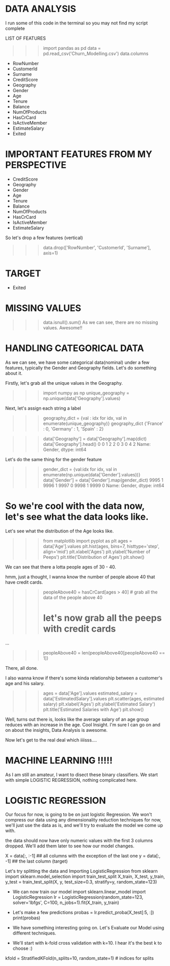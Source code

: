 # DATA ANALYSIS
I run some of this code in the terminal so you may not find my script complete


LIST OF FEATURES
>>> import pandas as pd
>>> data = pd.read_csv('Churn_Modelling.csv')
>>> data.columns

- RowNumber 
- CustomerId
- Surname
- CreditScore
- Geography
- Gender
- Age
- Tenure
- Balance
- NumOfProducts
- HasCrCard
- IsActiveMember
- EstimateSalary
- Exited


# IMPORTANT FEATURES FROM MY PERSPECTIVE
- CreditScore
- Geography
- Gender
- Age
- Tenure
- Balance
- NumOfProducts
- HasCrCard
- IsActiveMember
- EstimateSalary

So let's drop a few features (vertical)
>>> data.drop(['RowNumber', 'CustomerId', 'Surname'], axis=1)

# TARGET
- Exited


# MISSING VALUES
>>> data.isnull().sum()
As we can see, there are no missing values. Awesome!!


# HANDLING CATEGORICAL DATA
As we can see, we have some categorical data(nominal) under a few features, typically the Gender and Geography fields. Let's do something about it.

Firstly, let's grab all the unique values in the Geography.
>>> import numpy as np
>>> unique_geography = np.unique(data['Geography'].values)

Next, let's assign each string a label

>>> geography_dict = {val : idx for idx, val in enumerate(unique_geography)}
>>> geography_dict
{'France' : 0, 'Germany' : 1, 'Spain' : 2}

>>> data['Geography'] = data['Geography'].map(dict)
>>> data['Geography'].head()
0 0 
1 2
2 0
3 0
4 2
Name: Gender, dtype: int64

Let's do the same thing for the gender feature 

>>> gender_dict = {val:idx for idx, val in enumerate(np.unique(data['Gender'].values))}
>>> data['Gender'] = data['Gender'].map(gender_dict)
9995 1
9996 1
9997 0
9998 1
9999 0
Name: Gender, dtype: int64

# So we're cool with the data now, let's see what the data looks like.
Let's see what the distribution of the Age looks like.
>>> from matplotlib import pyplot as plt
>>> ages = data['Age'].values
>>> plt.hist(ages, bins=7, histtype='step', align='mid')
>>> plt.xlabel('Ages')
>>> plt.ylabel('Number of Peeps')
>>> plt.title('Distribution of Ages')
>>> plt.show()


We can see that there a lotta people ages of 30 - 40.

hmm, just a thought, I wanna know the number of people above 40 that have credit cards.
>>> peopleAbove40 = hasCrCard[ages > 40] # grab all the data of the people above 40
>>> # let's now grab all the peeps with credit cards
...
>>> peopleAbove40 = len(peopleAbove40[peopleAbove40 == 1])

There, all done.

I also wanna know if there's some kinda relationship between a customer's age and his salary.
>>> ages = data['Age'].values
>>> estimated_salary = data['EstimatedSalary'].values
>>> plt.scatter(ages, estimated salary)
>>> plt.xlabel('Ages')
>>> plt.ylabel('Estimated Salary')
>>> plt.title('Estimated Salaries with Age')
>>> plt.show()

Well, turns out there is, looks like the average salary of an age group reduces with an increase in the age. Cool Insight. I'm sure I can go on and on about the insights, Data Analysis is awesome.


Now let's get to the real deal which iiiisss....
# MACHINE LEARNING !!!!!

As I am still an amateur, I want to disect these binary classifiers. We start with simple LOGISTIC REGRESSION, nothing complicated here.

# LOGISTIC REGRESSION

Our focus for now, is going to be on just logistic Regression. We won't compress our data using any dimensionality reduction techniques for now, we'll just use the data as is, and we'll try to evaluate the model we come up with.

the data should now have only numeric values with the first 3 columns dropped. We'll add them later to see how our model changes.

X = data[:, :-1] ## all columns with the exception of the last one
y = data[:, -1] ## the last column (target)

Let's try splitting the data and Importing LogisticRegression from sklearn
import sklearn.model_selection import train_test_split
X_train, X_test, y_train, y_test = train_test_split(X, y, test_size=0.3, stratify=y, random_state=123)


- We can now train our model
import sklearn.linear_model import LogisticRegression
lr = LogisticRegression(random_state=123, solver='lbfgs', C=100, n_jobs=1).fit(X_train, y_train)

- Let's make a few predictions
probas = lr.predict_proba(X_test[:5, :])
print(probas)

- We have something interesting going on. Let's Evaluate our Model using different techniques.

- We'll start with k-fold cross validation with k=10. I hear it's the best k to choose :)

kfold = StratifiedKFold(n_splits=10, random_state=1) # indices for splits



